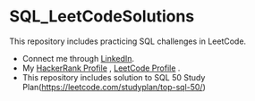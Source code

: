 # SQL_LeetCodeSolutions
This repository includes practicing SQL challenges in LeetCode.
- Connect me through [LinkedIn](https://www.linkedin.com/in/ariya-vijayan-3b170310a/).
- My [HackerRank Profile](https://www.hackerrank.com/profile/ariyavijayan) , [LeetCode Profile](https://leetcode.com/u/AriyaVijayan/) .
- This repository includes solution to SQL 50 Study Plan(https://leetcode.com/studyplan/top-sql-50/)

